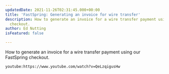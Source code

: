 ```yaml
---
updatedDate: 2021-11-26T02:31:45.000+00:00
title: 'FastSpring: Generating an invoice for wire transfer'
description: How to generate an invoice for a wire transfer payment using our FastSpring
  checkout.
author: Ed Nutting
isFeatured: false

---
```

How to generate an invoice for a wire transfer payment using our FastSpring checkout.

`youtube:https://www.youtube.com/watch?v=QeLzqigusHw`
